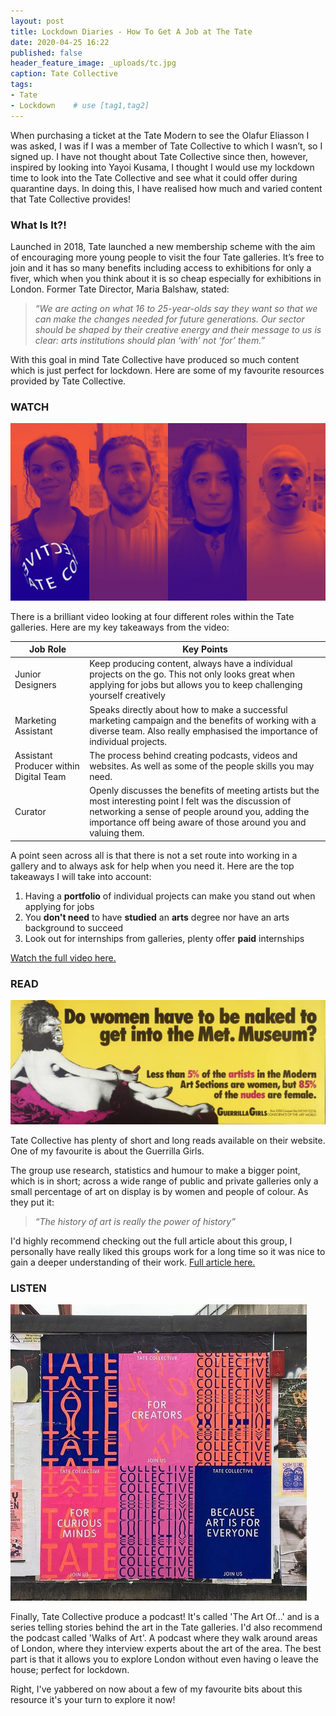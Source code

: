 ```yaml
---
layout: post
title: Lockdown Diaries - How To Get A Job at The Tate
date: 2020-04-25 16:22
published: false
header_feature_image: _uploads/tc.jpg
caption: Tate Collective
tags:
- Tate
- Lockdown    # use [tag1,tag2]
---
```


When purchasing a ticket at the Tate Modern to see the Olafur Eliasson I was asked, I was if I was a member of Tate Collective to which I wasn’t, so I signed up. I have not thought about Tate Collective since then, however, inspired by looking into Yayoi Kusama, I thought I would use my lockdown time to look into the Tate Collective and see what it could offer during quarantine days. In doing this, I have realised how much and varied content that Tate Collective provides!

### What Is It?!
Launched in 2018, Tate launched a new membership scheme with the aim of encouraging more young people to visit the four Tate galleries. It’s free to join and it has so many benefits including access to exhibitions for only a fiver, which when you think about it is so cheap especially for exhibitions in London. Former Tate Director, Maria Balshaw, stated:

>_“We are acting on what 16 to 25-year-olds say they want so that we can make the changes needed for future generations. Our sector should be shaped by their creative energy and their message to us is clear: arts institutions should plan ‘with’ not ‘for’ them.”_

With this goal in  mind Tate Collective have  produced  so much content which is just perfect for lockdown. Here  are some of my favourite resources provided by Tate Collective.

### WATCH

[![Tate Collective Video](/_uploads/tcvideo.jpg)](/_uploads/tcvideo.jpg)

There is a brilliant video looking at four different roles within the Tate  galleries. Here  are my key takeaways from the video:

Job Role  | Key Points  
--|--
Junior Designers  | Keep producing content, always have a individual projects on the go. This not only looks great when applying for jobs but allows you to keep challenging yourself creatively
Marketing Assistant  | Speaks directly about how to make a successful marketing campaign and the benefits of working with a diverse team. Also really emphasised the importance of individual projects.   
Assistant Producer within Digital  Team  |  The process behind creating podcasts, videos and websites. As well as some of the people skills you may need.
Curator  |  Openly discusses the benefits of meeting artists but the most interesting point I felt was the discussion of networking a sense of people around you, adding the importance off being aware of those around you and valuing them.

A point seen across all is that there is not a set route into working in a gallery and to always ask for help when you need it. Here are the top takeaways I will take into account:

1. Having a **portfolio** of individual projects can make you stand out when applying for jobs
2. You **don't need** to have **studied** an **arts** degree nor have an arts background to succeed
3. Look out for internships from galleries, plenty offer **paid** internships

[Watch the full video here. ](https://www.youtube.com/watch?v=8-HcBhHQSfc)

###  READ


[![Guerrilla Girls](/_uploads/P78793_9.jpg)](/_uploads/P78793_9.jpg)

Tate Collective has plenty of short and long reads available on their website. One of my favourite is about the Guerrilla Girls.

The group use research, statistics and humour to make a bigger point, which is in short; across a wide range of public and private galleries only a small percentage of art on display is by women and people of colour. As they put it:

 >_“The history of art is really the power of history”_

I'd highly recommend checking out the full article about this group, I personally have really liked this groups work for a long time so it was nice to gain a deeper understanding of their work. [Full article here.](https://www.tate.org.uk/art/artists/guerrilla-girls-6858/getting-know-guerrilla-girls)

### LISTEN
[![Tate Collective](/_uploads/tc3.jpg)](/_uploads/tc3.jpg)

Finally, Tate Collective produce a podcast! It's called 'The Art Of...' and is a series telling  stories behind the art in the Tate galleries. I'd also recommend the podcast called 'Walks of Art'. A podcast where they walk around areas of London, where they interview experts about the art of the area. The best part is that it allows you to explore London without even having o leave the house; perfect for lockdown.

Right, I've yabbered on now about a few of my favourite bits about this resource it's your turn to explore it now!
